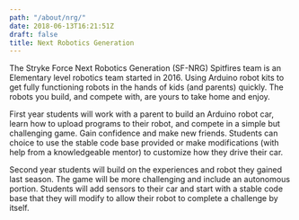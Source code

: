 ```yaml
---
path: "/about/nrg/"
date: 2018-06-13T16:21:51Z
draft: false
title: Next Robotics Generation
---
```


The Stryke Force Next Robotics Generation (SF-NRG) Spitfires team is an Elementary level robotics team started in 2016. Using Arduino robot kits to get fully functioning robots in the hands of kids (and parents) quickly. The robots you build, and compete with, are yours to take home and enjoy.
<!--more-->
First year students will work with a parent to build an Arduino robot car, learn how to upload programs to their robot, and compete in a simple but challenging game. Gain confidence and make new friends. Students can choice to use the stable code base provided or make modifications (with help from a knowledgeable mentor) to customize how they drive their car.

Second year students will build on the experiences and robot they gained last season. The game will be more challenging and include an autonomous portion. Students will add sensors to their car and start with a stable code base that they will modify to allow their robot to complete a challenge by itself.